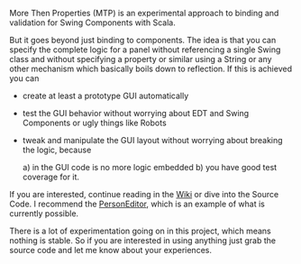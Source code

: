 More Then Properties (MTP) is an experimental approach to binding and validation for Swing Components with Scala.

But it goes beyond just binding to components. The idea is that you can specify the complete logic for a panel without referencing a single Swing class and without specifying a property or similar using a String or any other mechanism which basically boils down to reflection. If this is achieved you can

* create at least a prototype GUI automatically
* test the GUI behavior without worrying about EDT and Swing Components or ugly things like Robots
* tweak and manipulate the GUI layout without worrying about breaking the logic, because 

    a) in the GUI code is no more logic embedded 
    b) you have good test coverage for it.

If you are interested, continue reading in the [Wiki](https://github.com/schauder/More-Than-Properties/wiki) or dive into the Source Code. I recommend the [PersonEditor](https://github.com/schauder/More-Than-Properties/blob/master/src/main/scala/de/schauderhaft/mtp/demo/PersonEditor.scala), which is an example of what is currently possible.

There is a lot of experimentation going on in this project, which means nothing is stable.
So if you are interested in using anything just grab the source code and let me know about your experiences.